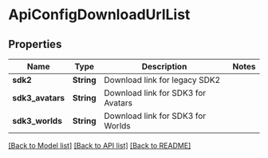 # ApiConfigDownloadUrlList

## Properties

Name | Type | Description | Notes
------------ | ------------- | ------------- | -------------
**sdk2** | **String** | Download link for legacy SDK2 | 
**sdk3_avatars** | **String** | Download link for SDK3 for Avatars | 
**sdk3_worlds** | **String** | Download link for SDK3 for Worlds | 

[[Back to Model list]](../README.md#documentation-for-models) [[Back to API list]](../README.md#documentation-for-api-endpoints) [[Back to README]](../README.md)



